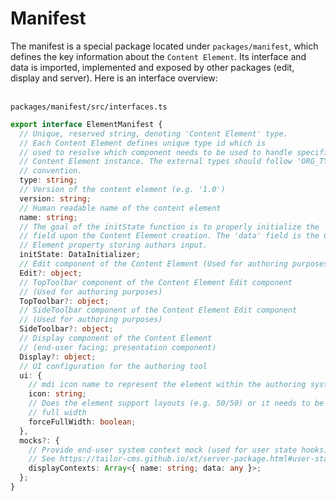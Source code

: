 # Manifest

The manifest is a special package located under `packages/manifest`, which
defines the key information about the `Content Element`. Its interface and data
is imported, implemented and exposed by other packages (edit, display and
server). Here is an interface overview:

\
`packages/manifest/src/interfaces.ts`
```ts
export interface ElementManifest {
  // Unique, reserved string, denoting 'Content Element' type.
  // Each Content Element defines unique type id which is
  // used to resolve which component needs to be used to handle specific
  // Content Element instance. The external types should follow 'ORG_TYPE'
  // convention.
  type: string;
  // Version of the content element (e.g. '1.0')
  version: string;
  // Human readable name of the content element
  name: string;
  // The goal of the initState function is to properly initialize the 'data'
  // field upon the Content Element creation. The 'data' field is the Content
  // Element property storing authors input.
  initState: DataInitializer;
  // Edit component of the Content Element (Used for authoring purposes)
  Edit?: object;
  // TopToolbar component of the Content Element Edit component
  // (Used for authoring purposes)
  TopToolbar?: object;
  // SideToolbar component of the Content Element Edit component
  // (Used for authoring purposes)
  SideToolbar?: object;
  // Display component of the Content Element
  // (end-user facing; presentation component)
  Display?: object;
  // UI configuration for the authoring tool
  ui: {
    // mdi icon name to represent the element within the authoring system
    icon: string;
    // Does the element support layouts (e.g. 50/50) or it needs to be
    // full width
    forceFullWidth: boolean;
  },
  mocks?: {
    // Provide end-user system context mock (used for user state hooks)
    // See https://tailor-cms.github.io/xt/server-package.html#user-state-hooks
    displayContexts: Array<{ name: string; data: any }>;
  };
}
```
